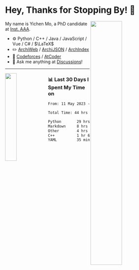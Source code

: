 # Hey, Thanks for Stopping By! 🦭

<picture>
    <source media="(prefers-color-scheme: dark)" srcset="https://github-readme-stats.vercel.app/api?username=amomorning&show_icons=true&theme=noctis_minimus&hide=issues">
    <img align="right" width="45%" src="https://github-readme-stats.vercel.app/api?username=amomorning&show_icons=true&theme=graywhite&hide=issues">
</picture>


My name is Yichen Mo, a PhD candidate at [Inst. AAA](https://archialgo.com).

-   :gear: Python / C++ / Java / JavaScript / Vue / C# / $\LaTeX$ 
-   :pencil2: [ArchiWeb](https://web.archialgo.com) / [ArchiJSON](https://www.food4rhino.com/en/app/archijson) / [ArchIndex](https://index.archialgo.com/) 
-   :abacus: [Codeforces](https://codeforces.com/profile/LaPluma) / [AtCoder](https://atcoder.jp/users/amomorning)
-   :thought_balloon: Ask me anything at [Discussions](https://github.com/amomorning/amomorning/discussions/new)!


---

<picture>
    <source media="(prefers-color-scheme: dark)" srcset="https://github-readme-stats.vercel.app/api/top-langs/?username=amomorning&hide=Mathematica&theme=noctis_minimus">
    <img align="left" width="27%" src="https://github-readme-stats.vercel.app/api/top-langs/?username=amomorning&hide=Mathematica&theme=graywhite">
</picture>

  
### 📊 Last 30 Days I Spent My Time on

<!--START_SECTION:waka-->

```txt
From: 11 May 2023 - To: 10 June 2023

Total Time: 44 hrs 39 mins

Python       29 hrs 34 mins  ████████████████▓░░░░░░░░   66.22 %
Markdown     8 hrs           ████▒░░░░░░░░░░░░░░░░░░░░   17.94 %
Other        4 hrs 53 mins   ██▓░░░░░░░░░░░░░░░░░░░░░░   10.94 %
C++          1 hr 6 mins     ▓░░░░░░░░░░░░░░░░░░░░░░░░   02.47 %
YAML         35 mins         ▒░░░░░░░░░░░░░░░░░░░░░░░░   01.31 %
```

<!--END_SECTION:waka-->　　
